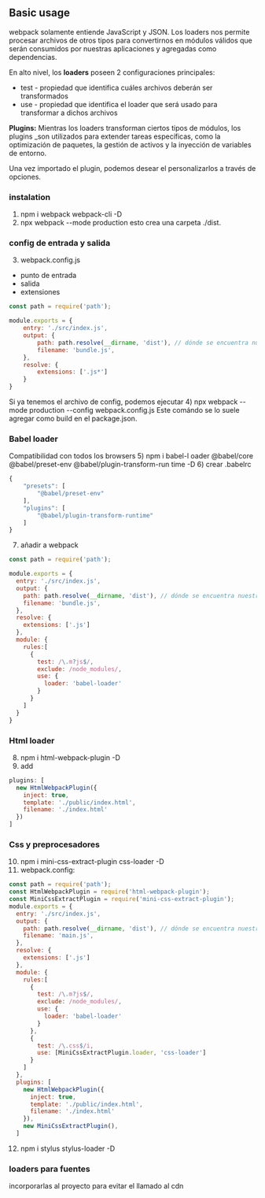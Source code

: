 ## Basic usage
webpack solamente entiende JavaScript y JSON. Los loaders nos permite procesar archivos de otros tipos para convertirnos en módulos válidos que serán consumidos por nuestras aplicaciones y agregadas como dependencias.

En alto nivel, los **loaders** poseen 2 configuraciones principales:
- test - propiedad que identifica cuáles archivos deberán ser transformados
- use - propiedad que identifica el loader que será usado para transformar a dichos archivos

**Plugins:**
Mientras los loaders transforman ciertos tipos de módulos, los plugins _son utilizados para extender tareas específicas, como la optimización de paquetes, la gestión de activos y la inyección de variables de entorno.

Una vez importado el plugin, podemos desear el personalizarlos a través de opciones.

### instalation
1) npm i webpack webpack-cli -D
2) npx webpack --mode production
esto crea una carpeta ./dist.

### config de entrada y salida
3) webpack.config.js
- punto de entrada
- salida
- extensiones

```js
const path = require('path');

module.exports = {
	entry: './src/index.js',
	output: {
		path: path.resolve(__dirname, 'dist'), // dónde se encuentra nuestro proyecto.
		filename: 'bundle.js',
	},
	resolve: {
		extensions: ['.js*']
	}
}
```
Si ya tenemos el archivo de config, podemos ejecutar
4) npx webpack --mode production --config webpack.config.js
Este comándo se lo suele agregar como build en el package.json.
### Babel loader
Compatibilidad con todos los browsers
5) npm i babel-l
oader @babel/core @babel/preset-env @babel/plugin-transform-run
time -D
6) crear .babelrc
```js
{
	"presets": [	
		"@babel/preset-env"	
	],
	"plugins": [
		"@babel/plugin-transform-runtime"
	]
}
```
7) añadir a webpack
```js
const path = require('path');

module.exports = {
  entry: './src/index.js',
  output: {
    path: path.resolve(__dirname, 'dist'), // dónde se encuentra nuestro proyecto.
    filename: 'bundle.js',
  },
  resolve: {
    extensions: ['.js']
  },
  module: {
    rules:[
      {
        test: /\.m?js$/,
        exclude: /node_modules/,
        use: {
          loader: 'babel-loader'
        }
      }
    ] 
  }
}
```
### Html loader
8) npm i html-webpack-plugin -D
9) add
```js
plugins: [
  new HtmlWebpackPlugin({
    inject: true,
    template: './public/index.html',
    filename: './index.html'
  })
]
```
### Css y preprocesadores
10) npm i mini-css-extract-plugin css-loader -D
11) webpack.config:
```js
const path = require('path');
const HtmlWebpackPlugin = require('html-webpack-plugin');
const MiniCssExtractPlugin = require('mini-css-extract-plugin');
module.exports = {
  entry: './src/index.js',
  output: {
    path: path.resolve(__dirname, 'dist'), // dónde se encuentra nuestro proyecto.
    filename: 'main.js',
  },
  resolve: {
    extensions: ['.js']
  },
  module: {
    rules:[
      {
        test: /\.m?js$/,
        exclude: /node_modules/,
        use: {
          loader: 'babel-loader'
        }
      },
      {
        test: /\.css$/i,
        use: [MiniCssExtractPlugin.loader, 'css-loader']
      }
    ]
  },
  plugins: [
    new HtmlWebpackPlugin({
      inject: true,
      template: './public/index.html',
      filename: './index.html'
    }),
    new MiniCssExtractPlugin(),
  ]
```
12) npm i stylus stylus-loader -D

### loaders para fuentes
incorporarlas al proyecto para evitar el llamado al cdn
